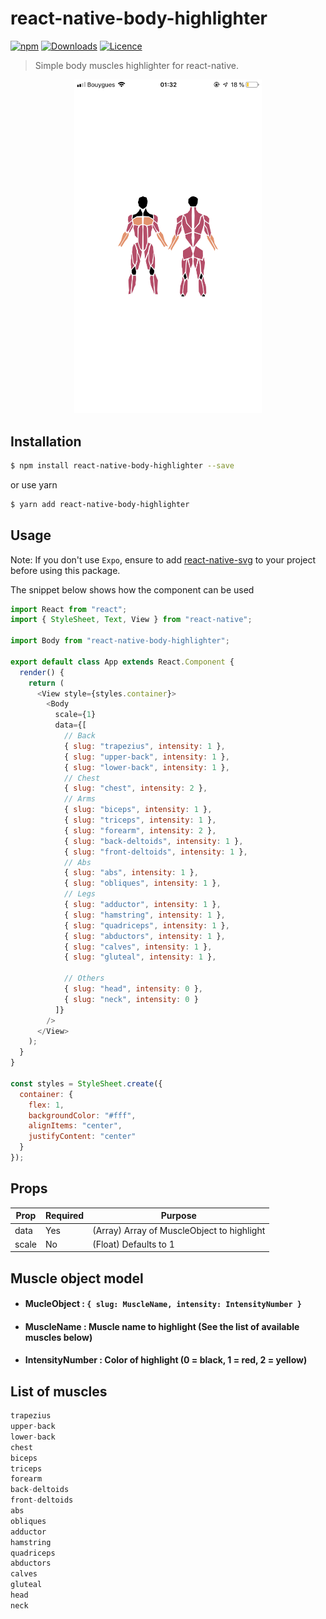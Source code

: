 # react-native-body-highlighter

[![npm](https://img.shields.io/npm/v/react-native-body-highlighter.svg)](https://www.npmjs.com/package/react-native-body-highlighter) [![Downloads](https://img.shields.io/npm/dt/react-native-body-highlighter.svg)](https://www.npmjs.com/package/react-native-body-highlighter) [![Licence](https://img.shields.io/npm/l/react-native-body-highlighter.svg)](https://www.npmjs.com/package/react-native-body-highlighter)

> Simple body muscles highlighter for react-native.

<div style="text-align: center;">
<img src="./docs/screenshots/screenshot.jpeg" alt="body-highlighter" width="300"/>
</div>

## Installation

```bash
$ npm install react-native-body-highlighter --save
```

or use yarn

```bash
$ yarn add react-native-body-highlighter
```

## Usage

Note: If you don't use `Expo`, ensure to add [react-native-svg](https://github.com/react-native-community/react-native-svg) to your project before using this package.

The snippet below shows how the component can be used

```javascript
import React from "react";
import { StyleSheet, Text, View } from "react-native";

import Body from "react-native-body-highlighter";

export default class App extends React.Component {
  render() {
    return (
      <View style={styles.container}>
        <Body
          scale={1}
          data={[
            // Back
            { slug: "trapezius", intensity: 1 },
            { slug: "upper-back", intensity: 1 },
            { slug: "lower-back", intensity: 1 },
            // Chest
            { slug: "chest", intensity: 2 },
            // Arms
            { slug: "biceps", intensity: 1 },
            { slug: "triceps", intensity: 1 },
            { slug: "forearm", intensity: 2 },
            { slug: "back-deltoids", intensity: 1 },
            { slug: "front-deltoids", intensity: 1 },
            // Abs
            { slug: "abs", intensity: 1 },
            { slug: "obliques", intensity: 1 },
            // Legs
            { slug: "adductor", intensity: 1 },
            { slug: "hamstring", intensity: 1 },
            { slug: "quadriceps", intensity: 1 },
            { slug: "abductors", intensity: 1 },
            { slug: "calves", intensity: 1 },
            { slug: "gluteal", intensity: 1 },

            // Others
            { slug: "head", intensity: 0 },
            { slug: "neck", intensity: 0 }
          ]}
        />
      </View>
    );
  }
}

const styles = StyleSheet.create({
  container: {
    flex: 1,
    backgroundColor: "#fff",
    alignItems: "center",
    justifyContent: "center"
  }
});
```

## Props

| Prop  | Required | Purpose                                    |
| ----- | -------- | ------------------------------------------ |
| data  | Yes      | (Array) Array of MuscleObject to highlight |
| scale | No       | (Float) Defaults to 1                      |

## Muscle object model

- #### MucleObject : `{ slug: MuscleName, intensity: IntensityNumber }`

- #### MuscleName : Muscle name to highlight (See the list of available muscles below)

- #### IntensityNumber : Color of highlight (0 = black, 1 = red, 2 = yellow)

## List of muscles

```Javascript
trapezius
upper-back
lower-back
chest
biceps
triceps
forearm
back-deltoids
front-deltoids
abs
obliques
adductor
hamstring
quadriceps
abductors
calves
gluteal
head
neck
```
